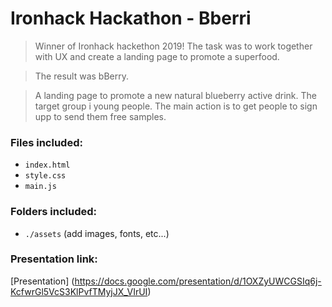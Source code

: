 # Ironhack Hackathon - Bberri

> Winner of Ironhack hackethon 2019! The task was to work together with UX and create a landing page to promote a superfood. 


> The result was bBerry.

> A landing page to promote a new natural blueberry active drink. The target group i young people. The main action is to get people to sign upp to send them free samples.

### Files included:

- `index.html`
- `style.css`
- `main.js`

### Folders included:

- `./assets` (add images, fonts, etc...)

### Presentation link:

[Presentation] (<https://docs.google.com/presentation/d/1OXZyUWCGSIq6j-KcfwrGl5VcS3KlPvfTMyjJX_VIrUI>)